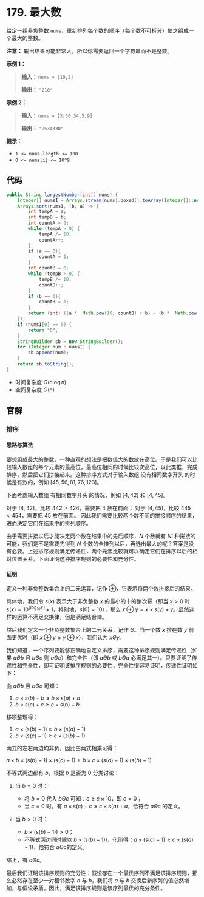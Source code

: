 # 179. 最大数

给定一组非负整数 `nums`，重新排列每个数的顺序（每个数不可拆分）使之组成一个最大的整数。

**注意：** 输出结果可能非常大，所以你需要返回一个字符串而不是整数。

**示例 1：** 

> **输入`：`** `nums = [10,2]`
>
> **输出：** `"210"`

**示例 2：** 

> **输入`：`** `nums = [3,30,34,5,9]`
>
> **输出：** `"9534330"`

**提示：** 

*   `1 <= nums.length <= 100`
*   `0 <= nums[i] <= 10^9`

## 代码

```java
public String largestNumber(int[] nums) {
    Integer[] numsI = Arrays.stream(nums).boxed().toArray(Integer[]::new);
    Arrays.sort(numsI, (b, a) -> {
        int tempA = a;
        int tempB = b;
        int countA = 0;
        while (tempA > 0) {
            tempA /= 10;
            countA++;
        }
        if (a == 0){
            countA = 1;
        }
        int countB = 0;
        while (tempB > 0) {
            tempB /= 10;
            countB++;
        }
        if (b == 0){
            countB = 1;
        }
        return (int) ((a *  Math.pow(10, countB) + b) - (b *  Math.pow(10, countA) + a));
    });
    if (numsI[0] == 0) {
        return "0";
    }
    StringBuilder sb = new StringBuilder();
    for (Integer num : numsI) {
        sb.append(num);
    }
    return sb.toString();
}
```

- 时间复杂度 $O(n\log n)$
- 空间复杂度 $O(n)$

## 官解

### 排序

#### 思路与算法

要想组成最大的整数，一种直观的想法是把数值大的数放在高位。于是我们可以比较输入数组的每个元素的最高位，最高位相同的时候比较次高位，以此类推，完成排序，然后把它们拼接起来。这种排序方式对于输入数组 没有相同数字开头 的时候是有效的，例如 $[45,56,81,76,123]$。

下面考虑输入数组 有相同数字开头 的情况，例如 $[4,42]$ 和 $[4,45]$。

对于 $[4,42]$，比较 $442>424$，需要把 4 放在前面；
对于 $[4,45]$，比较 $445<454$，需要把 45 放在前面。
因此我们需要比较两个数不同的拼接顺序的结果，进而决定它们在结果中的排列顺序。

由于需要拼接以后才能决定两个数在结果中的先后顺序，$N$ 个数就有 $N!$ 种拼接的可能，我们是不是需要先得到 $N$ 个数的全排列以后，再选出最大的呢？答案是没有必要。上述排序规则满足传递性，两个元素比较就可以确定它们在排序以后的相对位置关系。下面证明这种排序规则的必要性和充分性。

#### 证明

定义一种非负整数集合上的二元运算，记作 $\oplus$，它表示将两个数拼接后的结果。

具体地，我们令 $s(x)$ 表示大于非负整数 $x$ 的最小的十的整次幂（即当 $x>0$ 时 $s(x)=10^{\lfloor\log_{10}{x}\rfloor}+1$，特别地，$s(0)=10$），那么 $x\oplus y=x\times s(y)+y$。显然这样的运算不满足交换律，但是满足结合律。

然后我们定义一个非负整数集合上的二元关系，记作 $\Theta$。当一个数 $x$ 排在数 $y$ 前面更优时（即 $x\oplus y\ge y\oplus x$），我们认为 $x\Theta y$。

我们知道，一个序列要能够正确地自定义排序，需要这种排序规则满足传递性（如果 $a\Theta b$ 且 $b\Theta c$ 则 $a\Theta c$）和完全性（即 $a\Theta b$ 或 $b\Theta a$ 必满足其一）。只要证明了传递性和完全性，即可证明该排序规则的必要性，完全性很容易证明，传递性证明如下：

由 $a\Theta b$ 且 $b\Theta c$ 可知：

1. $a\times s(b)+b\ge b\times s(a)+a$
2. $b\times s(c)+c\ge c\times s(b)+b$

移项整理得：

1. $a\times (s(b)−1)\ge b\times (s(a)−1)$
2. $b\times (s(c)−1)\ge c\times (s(b)−1)$

两式的左右两边均非负，因此由两式相乘可得：

$a\times b\times (s(b)−1)\times (s(c)−1)\ge b\times c\times (s(a)−1)\times (s(b)−1)$

不等式两边都有 $b$，根据 $b$ 是否为 0 分类讨论：

1. 当 $b=0$ 时：
    - 将 $b=0$ 代入 $b\Theta c$ 可知：$c\ge c\times 10$，即 $c=0$；
    - 当 $c=0$ 时，有 $a\times s(c)+c\ge c\times s(a)+a$，恰符合 $a\Theta c$ 的定义。

2. 当 $b>0$ 时：
    - $b\times (s(b)−1))>0$；
    - 不等式两边同时除以 $b\times (s(b)−1))$，化简得：$a\times (s(c)−1)\ge c\times (s(a)−1)$，恰符合 $a\Theta c$的定义。

综上，有 $a\Theta c$。

最后我们证明该排序规则的充分性：假设存在一个最优序列不满足该排序规则，那么必然存在至少一对相邻数字 $a$ 与 $b$，我们将 $a$ 与 $b$ 交换后新序列的值必然增加，与假设矛盾。因此，满足该排序规则是该序列最优的充分条件。
